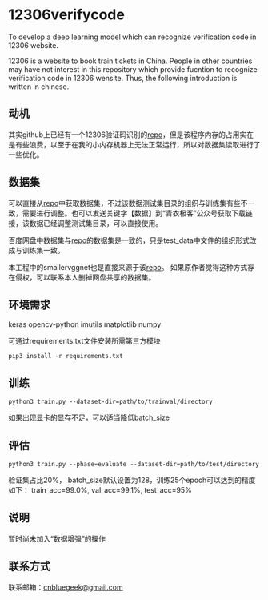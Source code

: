 # 12306verifycode
To develop a deep learning model which can recognize verification code in 12306 website.

12306 is a website to book train tickets in China. People in other countries may have not interest in this repository which provide fucntion to recognize verification code in 12306 wensite.  Thus, the following introduction is written in chinese.

## 动机

其实github上已经有一个12306验证码识别的[repo](https://github.com/wudinaonao/12306CaptchaCrack)，但是该程序内存的占用实在是有些浪费，以至于在我的小内存机器上无法正常运行，所以对数据集读取进行了一些优化。

## 数据集

可以直接从[repo](https://github.com/wudinaonao/12306CaptchaCrack)中获取数据集，不过该数据测试集目录的组织与训练集有些不一致，需要进行调整。也可以发送关键字【数据】到“青衣极客”公众号获取下载链接，该数据已经调整测试集目录，可以直接使用。

百度网盘中数据集与[repo](https://github.com/wudinaonao/12306CaptchaCrack)的数据集是一致的，只是test_data中文件的组织形式改成与训练集一致。

本工程中的smallervggnet也是直接来源于该[repo](https://github.com/wudinaonao/12306CaptchaCrack)。
如果原作者觉得这种方式存在侵权，可以联系本人删掉网盘共享的数据集。

## 环境需求
keras
opencv-python
imutils
matplotlib
numpy

可通过requirements.txt文件安装所需第三方模块
```shell
pip3 install -r requirements.txt
```

## 训练

```shell
python3 train.py --dataset-dir=path/to/trainval/directory
```
如果出现显卡的显存不足，可以适当降低batch_size

## 评估
```shell
python3 train.py --phase=evaluate --dataset-dir=path/to/test/directory
```

验证集占比20%， batch_size默认设置为128，训练25个epoch可以达到的精度如下：
train_acc=99.0%, val_acc=99.1%, test_acc=95% 

## 说明
暂时尚未加入“数据增强”的操作

## 联系方式
联系邮箱：cnbluegeek@gmail.com
